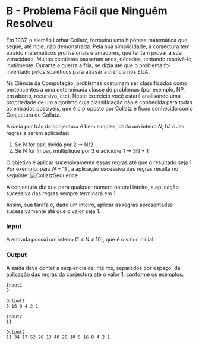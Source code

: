 # B - Problema Fácil que Ninguém Resolveu

Em 1937, o alemão Lothar Collatz, formulou uma hipótese matemática que segue, até hoje, não demonstrada. Pela sua simplicidade, a conjectura tem atraído matemáticos profissionais e amadores, que tentam provar a sua veracidade. Muitos cientistas passaram anos, décadas, tentando resolvê-lo, inutilmente. Durante a guerra a fria, se dizia até que o problema foi inventado pelos soviéticos para atrasar a ciência nos EUA.

Na Ciência da Computação, problemas costumam ser classificados como pertencentes a uma determinada classe de problemas (por exemplo, NP, em aberto, recursivo, etc). Neste exercício você estará analisando uma propriedade de um algoritmo cuja classificação não é conhecida para todas as entradas possíveis, que é o proposto por Collatz e ficou conhecido como Conjectura de Collatz.

A ideia por trás da conjectura é bem simples, dado um inteiro 𝑁, há duas regras a serem aplicadas:

1. Se N for par, divida por 2 → N/2
2. Se N for Ímpar, multiplique por 3 e adicione 1 → 3N + 1

O objetivo é aplicar sucessivamente essas regras até que o resultado seja 1. Por exemplo, para 𝑁 = 11 , a aplicação sucessiva das regras resulta no seguinte:
![CollatzSequence](https://uploads-cdn.omnicalculator.com/images/collatz_11.svg?width=425&enlarge=0&format=jpeg)

A conjectura diz que para qualquer número natural inteiro, a aplicação sucessiva das regras sempre terminará em 1.

Assim, sua tarefa é, dado um inteiro, aplicar as regras apresentadas sucessivamente até que o valor seja 1.

### **Input**
A entrada possui um inteiro (1 ≤ N ≤ 10), que é o valor inicial.

### **Output**
A saída deve conter a sequência de inteiros, separados por espaço, da aplicação das regras da conjectura até o valor 1, conforme os exemplos.

~~~
Input1
5
~~~

~~~
Output1
5 16 8 4 2 1
~~~

~~~
Input2
11
~~~

~~~
Output2
11 34 17 52 26 13 40 20 10 5 16 8 4 2 1
~~~
